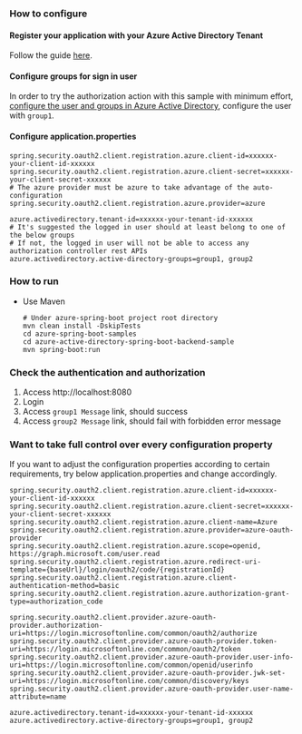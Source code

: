 ### How to configure

#### Register your application with your Azure Active Directory Tenant

Follow the guide [here](https://docs.microsoft.com/en-us/azure/active-directory/develop/active-directory-protocols-oauth-code#register-your-application-with-your-ad-tenant).

#### Configure groups for sign in user

In order to try the authorization action with this sample with minimum effort, [configure the user and groups in Azure Active Directory](https://docs.microsoft.com/en-us/azure/active-directory/active-directory-groups-create-azure-portal), configure the user with `group1`. 


#### Configure application.properties

```properties
spring.security.oauth2.client.registration.azure.client-id=xxxxxx-your-client-id-xxxxxx
spring.security.oauth2.client.registration.azure.client-secret=xxxxxx-your-client-secret-xxxxxx
# The azure provider must be azure to take advantage of the auto-configuration
spring.security.oauth2.client.registration.azure.provider=azure

azure.activedirectory.tenant-id=xxxxxx-your-tenant-id-xxxxxx
# It's suggested the logged in user should at least belong to one of the below groups
# If not, the logged in user will not be able to access any authorization controller rest APIs
azure.activedirectory.active-directory-groups=group1, group2
```

### How to run

   - Use Maven 

     ```
     # Under azure-spring-boot project root directory
     mvn clean install -DskipTests
     cd azure-spring-boot-samples
     cd azure-active-directory-spring-boot-backend-sample
     mvn spring-boot:run
     ```

### Check the authentication and authorization
	
1. Access http://localhost:8080
2. Login
3. Access `group1 Message` link, should success
4. Access `group2 Message` link, should fail with forbidden error message


### Want to take full control over every configuration property

If you want to adjust the configuration properties according to certain requirements, try below application.properties and change accordingly.

```properties
spring.security.oauth2.client.registration.azure.client-id=xxxxxx-your-client-id-xxxxxx
spring.security.oauth2.client.registration.azure.client-secret=xxxxxx-your-client-secret-xxxxxx
spring.security.oauth2.client.registration.azure.client-name=Azure
spring.security.oauth2.client.registration.azure.provider=azure-oauth-provider
spring.security.oauth2.client.registration.azure.scope=openid, https://graph.microsoft.com/user.read
spring.security.oauth2.client.registration.azure.redirect-uri-template={baseUrl}/login/oauth2/code/{registrationId}
spring.security.oauth2.client.registration.azure.client-authentication-method=basic
spring.security.oauth2.client.registration.azure.authorization-grant-type=authorization_code

spring.security.oauth2.client.provider.azure-oauth-provider.authorization-uri=https://login.microsoftonline.com/common/oauth2/authorize
spring.security.oauth2.client.provider.azure-oauth-provider.token-uri=https://login.microsoftonline.com/common/oauth2/token
spring.security.oauth2.client.provider.azure-oauth-provider.user-info-uri=https://login.microsoftonline.com/common/openid/userinfo
spring.security.oauth2.client.provider.azure-oauth-provider.jwk-set-uri=https://login.microsoftonline.com/common/discovery/keys
spring.security.oauth2.client.provider.azure-oauth-provider.user-name-attribute=name

azure.activedirectory.tenant-id=xxxxxx-your-tenant-id-xxxxxx
azure.activedirectory.active-directory-groups=group1, group2
```
